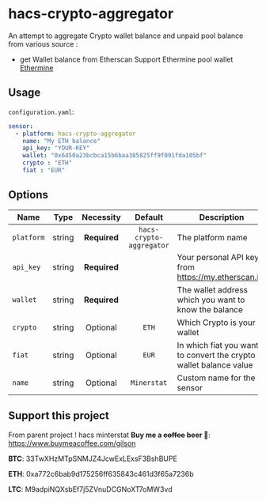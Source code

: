 # hacs-crypto-aggregator

An attempt to aggregate Crypto wallet balance and unpaid pool balance from various source :
- get Wallet balance from Etherscan
Support Ethermine pool wallet [Ethermine](https://ethermine.org/)

## Usage
`configuration.yaml`:
```yaml
sensor:
  - platform: hacs-crypto-aggregator
    name: "My ETH balance"
    api_key: "YOUR-KEY"
    wallet: "0x6450a23bcbca15b6baa385825ff9f091fda105bf"
    crypto : "ETH"
    fiat : "EUR"

```

## Options
|Name|Type|Necessity|Default|Description|
|----|:--:|:-------:|:-----:|-----------|
|`platform`|string|**Required**|`hacs-crypto-aggregator`|The platform name|
|`api_key`|string|**Required**||Your personal API key from https://my.etherscan.io/|
|`wallet`|string|**Required**||The wallet address which you want to know the balance|
|`crypto`|string|Optional|`ETH`|Which Crypto is your wallet|
|`fiat`|string|Optional|`EUR`|In which fiat you want to convert the crypto wallet balance value|
|`name`|string|Optional|`Minerstat`|Custom name for the sensor|

## Support this project
From parent project ! hacs minterstat
**Buy me a ~~coffee~~ beer 🍺**: https://www.buymeacoffee.com/gilson

**BTC**: 33TwXHzMTpSNMJZ4JcwExLExsF3BshBUPE

**ETH**: 0xa772c6bab9d175256ff635843c461d3f65a7236b

**LTC**: M9adpiNQXsbEf7j5ZVnuDCGNoXT7oMW3vd
